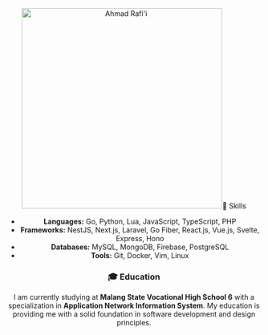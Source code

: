 <div align="center">
  <img src="https://github.com/user-attachments/assets/7d2566ab-504d-40a0-8382-cb94d3d44121" alt="Ahmad Rafi'i" style="width: 400px;  />
</div>

👋 Hello! I'm <strong>Ahmad Rafi'i</strong>, a passionate <strong>Full Stack Developer</strong> with <strong>2 years of experience</strong> in building dynamic and responsive web applications.

### 🚀 Skills
- <strong>Languages:</strong> Go, Python, Lua, JavaScript, TypeScript, PHP  
- <strong>Frameworks:</strong> NestJS, Next.js, Laravel, Go Fiber, React.js, Vue.js, Svelte, Express, Hono  
- <strong>Databases:</strong> MySQL, MongoDB, Firebase, PostgreSQL  
- <strong>Tools:</strong> Git, Docker, Vim, Linux  

### 🎓 Education
I am currently studying at <strong>Malang State Vocational High School 6</strong> with a specialization in <strong>Application Network Information System</strong>. My education is providing me with a solid foundation in software development and design principles.
